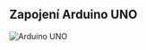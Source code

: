 ## Zapojení Arduino UNO
![Arduino UNO](https://www.arduino.cc/en/uploads/Tutorial/ArduinoUNO_bb.png)
